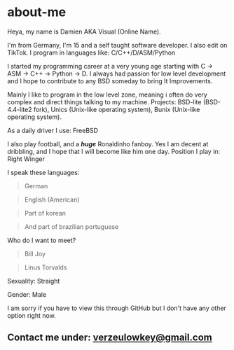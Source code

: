 # about-me

Heya, my name is Damien AKA Visual (Online Name).

I'm from Germany, I'm 15 and a self taught software developer. I also edit on TikTok.
I program in languages like: C/C++/D/ASM/Python

I started my programming career at a very young age starting with C -> ASM -> C++ -> Python -> D. I always had passion for low level development and I hope to contribute to any BSD someday to bring It Improvements.

Mainly I like to program in the low level zone, meaning i often do very complex and direct things talking to my machine.
Projects: BSD-lite (BSD-4.4-lite2 fork), Unics (Unix-like operating system), Bunix (Unix-like operating system).

As a daily driver I use: FreeBSD

I also play football, and a ***huge*** Ronaldinho fanboy. Yes I am decent at dribbling, and I hope that I will become like him one day.
Position I play in: Right Winger

I speak these languages:
>German

>English (American)

>Part of korean

>And part of brazilian portuguese

Who do I want to meet?
> Bill Joy

> Linus Torvalds

Sexuality:
Straight

Gender:
Male

I am sorry if you have to view this through GitHub but I don't have any other option right now.

Contact me under: verzeulowkey@gmail.com
----------------------------------------
